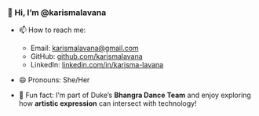 ### 👋 Hi, I’m @karismalavana

- 📫 How to reach me: 
  - Email: [karismalavana@gmail.com](mailto:karismalavana@gmail.com)
  - GitHub: [github.com/karismalavana](https://github.com/karismalavana)
  - LinkedIn: [linkedin.com/in/karisma-lavana](https://www.linkedin.com/in/karisma-lavana)

- 😄 Pronouns: She/Her

- 🕺 Fun fact: I’m part of Duke’s **Bhangra Dance Team** and enjoy exploring how **artistic expression** can intersect with technology!

